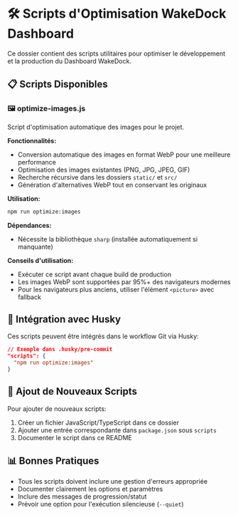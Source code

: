 # 🛠️ Scripts d'Optimisation WakeDock Dashboard

Ce dossier contient des scripts utilitaires pour optimiser le développement et la production du Dashboard WakeDock.

## 📋 Scripts Disponibles

### 🖼️ optimize-images.js

Script d'optimisation automatique des images pour le projet.

**Fonctionnalités:**
- Conversion automatique des images en format WebP pour une meilleure performance
- Optimisation des images existantes (PNG, JPG, JPEG, GIF)
- Recherche récursive dans les dossiers `static/` et `src/`
- Génération d'alternatives WebP tout en conservant les originaux

**Utilisation:**
```bash
npm run optimize:images
```

**Dépendances:**
- Nécessite la bibliothèque `sharp` (installée automatiquement si manquante)

**Conseils d'utilisation:**
- Exécuter ce script avant chaque build de production
- Les images WebP sont supportées par 95%+ des navigateurs modernes
- Pour les navigateurs plus anciens, utiliser l'élément `<picture>` avec fallback

## 🔄 Intégration avec Husky

Ces scripts peuvent être intégrés dans le workflow Git via Husky:

```json
// Exemple dans .husky/pre-commit
"scripts": {
  "npm run optimize:images"
}
```

## 🚀 Ajout de Nouveaux Scripts

Pour ajouter de nouveaux scripts:

1. Créer un fichier JavaScript/TypeScript dans ce dossier
2. Ajouter une entrée correspondante dans `package.json` sous `scripts`
3. Documenter le script dans ce README

## 📊 Bonnes Pratiques

- Tous les scripts doivent inclure une gestion d'erreurs appropriée
- Documenter clairement les options et paramètres
- Inclure des messages de progression/statut
- Prévoir une option pour l'exécution silencieuse (`--quiet`)
